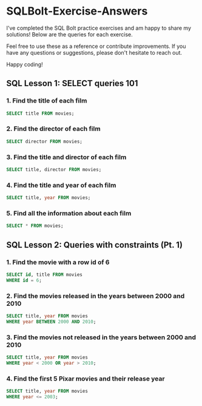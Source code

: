 # SQLBolt-Exercise-Answers
I've completed the SQL Bolt practice exercises and am happy to share my solutions! Below are the queries for each exercise.

Feel free to use these as a reference or contribute improvements. If you have any questions or suggestions, please don't hesitate to reach out.

Happy coding!

## SQL Lesson 1: SELECT queries 101

### 1. Find the title of each film
```sql
SELECT title FROM movies;
```

### 2. Find the director of each film
```sql
SELECT director FROM movies;
```

### 3. Find the title and director of each film
```sql
SELECT title, director FROM movies;
```

### 4. Find the title and year of each film
```sql
SELECT title, year FROM movies; 
```

### 5. Find all the information about each film
```sql
SELECT * FROM movies;
```

## SQL Lesson 2: Queries with constraints (Pt. 1)

### 1. Find the movie with a row id of 6
```sql
SELECT id, title FROM movies 
WHERE id = 6;
```

### 2. Find the movies released in the years between 2000 and 2010
```sql
SELECT title, year FROM movies
WHERE year BETWEEN 2000 AND 2010;
```

### 3. Find the movies not released in the years between 2000 and 2010
```sql
SELECT title, year FROM movies
WHERE year < 2000 OR year > 2010;
```


### 4. Find the first 5 Pixar movies and their release year
```sql
SELECT title, year FROM movies
WHERE year <= 2003;
```
